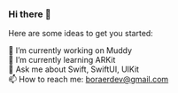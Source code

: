 ### Hi there 👋


Here are some ideas to get you started:

 🔭 I’m currently working on Muddy <br>
 🌱 I’m currently learning ARKit <br>
 💬 Ask me about Swift, SwiftUI, UIKit<br>
 📫 How to reach me: boraerdev@gmail.com<br>
